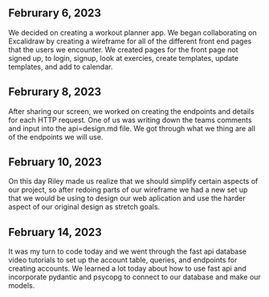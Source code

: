 ## Februrary 6, 2023

We decided on creating a workout planner app. We began collaborating on Excalidraw by creating a wireframe for all of the different front end pages that the users we encounter.
We created pages for the front page not signed up, to login, signup, look at exercies, create templates, update templates, and add to calendar.

## Februrary 8, 2023

After sharing our screen, we worked on creating the endpoints and details for each HTTP request. One of us was writing down the teams comments and input into the api=design.md file.
We got through what we thing are all of the endpoints we will use.

## February 10, 2023

On this day Riley made us realize that we should simplify certain aspects of our project, so after redoing parts of our wireframe we had a new set up that we would be using to design our web aplication and use the harder aspect of our original design as stretch goals.

## February 14, 2023

It was my turn to code today and we went through the fast api database video tutorials to set up the account table, queries, and endpoints for creating accounts. We learned a lot today about how to use fast api and incorporate pydantic and psycopg to connect to our database and make our models.
